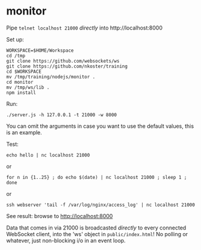 # monitor

Pipe `telnet localhost 21000`  _directly_ into http://localhost:8000

Set up:

    WORKSPACE=$HOME/Workspace
    cd /tmp
    git clone https://github.com/websockets/ws
    git clone https://github.com/nkoster/training
    cd $WORKSPACE
    mv /tmp/training/nodejs/monitor .
    cd monitor
    mv /tmp/ws/lib .
    npm install

Run:

    ./server.js -h 127.0.0.1 -t 21000 -w 8000

You can omit the arguments in case you want to use the default values, this is an example.

Test:

    echo hello | nc localhost 21000

or

    for n in {1..25} ; do echo $(date) | nc localhost 21000 ; sleep 1 ; done

or

    ssh webserver 'tail -f /var/log/nginx/access_log' | nc localhost 21000

See result: browse to [http://localhost:8000](http://localhost:8000)

Data that comes in via 21000 is broadcasted _directly_ to every connected WebSocket client, into the 'ws' object in  `public/index.html`! No polling or whatever, just non-blocking i/o in an event loop.
